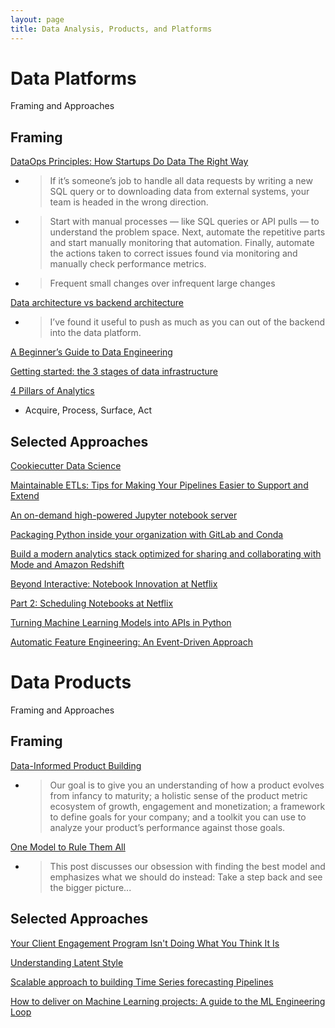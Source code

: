 ```yaml
---
layout: page
title: Data Analysis, Products, and Platforms
---
```


# Data Platforms
Framing and Approaches

## Framing

[DataOps Principles: How Startups Do Data The Right Way](https://retina.ai/blog/dataops-principles/)

- > If it’s someone’s job to handle all data requests by writing a new SQL query or to downloading data from external systems, your team is headed in the wrong direction.
- > Start with manual processes — like SQL queries or API pulls — to understand the problem space. Next, automate the repetitive parts and start manually monitoring that automation. Finally, automate the actions taken to correct issues found via monitoring and manually check performance metrics.
- > Frequent small changes over infrequent large changes

[Data architecture vs backend architecture](https://erikbern.com/2019/01/10/data-architecture-vs-backend-architecture.html)

- > I’ve found it useful to push as much as you can out of the backend into the data platform.

[A Beginner’s Guide to Data Engineering](https://medium.com/@rchang/a-beginners-guide-to-data-engineering-part-i-4227c5c457d7)

[Getting started: the 3 stages of data infrastructure](https://medium.com/@natekupp/getting-started-the-3-stages-of-data-infrastructure-556dac82e825)

[4 Pillars of Analytics](https://medium.com/analytics-and-data/4-pillars-of-analytics-1ee79e2e5f5f)

- Acquire, Process, Surface, Act

## Selected Approaches

[Cookiecutter Data Science](https://drivendata.github.io/cookiecutter-data-science/)

[Maintainable ETLs: Tips for Making Your Pipelines Easier to Support and Extend](https://multithreaded.stitchfix.com/blog/2019/05/21/maintainable-etls/)

[An on-demand high-powered Jupyter notebook server](https://medium.com/harrys-engineering/an-on-demand-high-powered-jupyter-notebook-server-12ee73d4612a)

[Packaging Python inside your organization with GitLab and Conda](https://stefan.sofa-rockers.org/2019/04/18/python-packaging-gitlab-conda/)

[Build a modern analytics stack optimized for sharing and collaborating with Mode and Amazon Redshift](https://aws.amazon.com/blogs/big-data/build-a-modern-analytics-stack-optimized-for-sharing-and-collaborating-with-mode-and-amazon-redshift/)

[Beyond Interactive: Notebook Innovation at Netflix](https://medium.com/netflix-techblog/notebook-innovation-591ee3221233)

[Part 2: Scheduling Notebooks at Netflix](https://medium.com/netflix-techblog/scheduling-notebooks-348e6c14cfd6)

[Turning Machine Learning Models into APIs in Python](https://www.datacamp.com/community/tutorials/machine-learning-models-api-python)

[Automatic Feature Engineering: An Event-Driven Approach](https://medium.com/data-from-the-trenches/automatic-feature-engineering-an-event-driven-approach-b2ca09d166f)

# Data Products
Framing and Approaches

## Framing

[Data-Informed Product Building](https://medium.com/sequoia-capital/data-informed-product-building-1e509a5c4112)

- > Our goal is to give you an understanding of how a product evolves from infancy to maturity; a holistic sense of the product metric ecosystem of growth, engagement and monetization; a framework to define goals for your company; and a toolkit you can use to analyze your product’s performance against those goals.

[One Model to Rule Them All](https://bentoml.com/posts/2019-04-19-one-model/)

- > This post discusses our obsession with finding the best model and emphasizes what we should do instead: Take a step back and see the bigger picture...

## Selected Approaches

[Your Client Engagement Program Isn't Doing What You Think It Is](https://multithreaded.stitchfix.com/blog/2018/11/08/bandits/)

[Understanding Latent Style](https://multithreaded.stitchfix.com/blog/2018/06/28/latent-style/)

[Scalable approach to building Time Series forecasting Pipelines](https://towardsdatascience.com/scalable-approach-to-building-time-series-forecasting-pipelines-eadfd75b15ff)

[How to deliver on Machine Learning projects: A guide to the ML Engineering Loop](https://blog.insightdatascience.com/how-to-deliver-on-machine-learning-projects-c8d82ce642b0)
